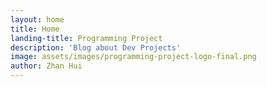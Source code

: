 ```yaml
---
layout: home
title: Home
landing-title: Programming Project
description: 'Blog about Dev Projects'
image: assets/images/programming-project-logo-final.png
author: Zhan Hui
---
```


